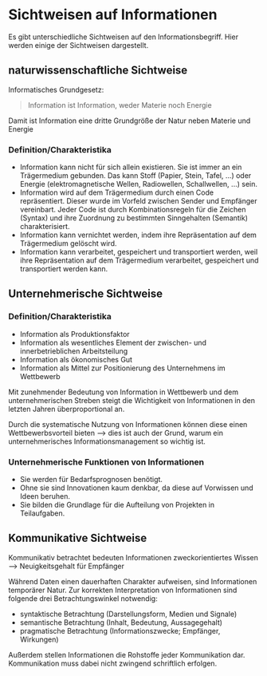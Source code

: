 # Sichtweisen auf Informationen
Es gibt unterschiedliche Sichtweisen auf den Informationsbegriff. Hier werden einige der Sichtweisen dargestellt.

## naturwissenschaftliche Sichtweise
Informatisches Grundgesetz:
> Information ist Information, weder Materie noch Energie

Damit ist Information eine dritte Grundgröße der Natur neben Materie und Energie

### Definition/Charakteristika
- Information kann nicht für sich allein existieren. Sie ist immer an ein Trägermedium gebunden. Das kann Stoff (Papier, Stein, Tafel, ...) oder Energie (elektromagnetische Wellen, Radiowellen, Schallwellen, ...) sein.
- Information wird auf dem Trägermedium durch einen Code repräsentiert. Dieser wurde im Vorfeld zwischen Sender und Empfänger vereinbart. Jeder Code ist durch Kombinationsregeln für die Zeichen (Syntax) und ihre Zuordnung zu bestimmten Sinngehalten (Semantik) charakterisiert.
- Information kann vernichtet werden, indem ihre Repräsentation auf dem Trägermedium gelöscht wird.
- Information kann verarbeitet, gespeichert und transportiert werden, weil ihre Repräsentation auf dem Trägermedium verarbeitet, gespeichert und transportiert werden kann.

## Unternehmerische Sichtweise

### Definition/Charakteristika
- Information als Produktionsfaktor
- Information als wesentliches Element der zwischen- und innerbetrieblichen Arbeitsteilung
- Information als ökonomisches Gut
- Information als Mittel zur Positionierung des Unternehmens im Wettbewerb

Mit zunehmender Bedeutung von Information in Wettbewerb und dem unternehmerischen Streben steigt die Wichtigkeit von Informationen in den letzten Jahren überproportional an.

Durch die systematische Nutzung von Informationen können diese einen Wettbewerbsvorteil bieten --> dies ist auch der Grund, warum ein unternehmerisches Informationsmanagement so wichtig ist.

### Unternehmerische Funktionen von Informationen
- Sie werden für Bedarfsprognosen benötigt.
- Ohne sie sind Innovationen kaum denkbar, da diese auf Vorwissen und Ideen beruhen.
- Sie bilden die Grundlage für die Aufteilung von Projekten in Teilaufgaben.

## Kommunikative Sichtweise
Kommunikativ betrachtet bedeuten Informationen zweckorientiertes Wissen --> Neuigkeitsgehalt für Empfänger

Während Daten einen dauerhaften Charakter aufweisen, sind Informationen temporärer Natur.
Zur korrekten Interpretation von Informationen sind folgende drei Betrachtungswinkel notwendig:
- syntaktische Betrachtung (Darstellungsform, Medien und Signale)
- semantische Betrachtung (Inhalt, Bedeutung, Aussagegehalt)
- pragmatische Betrachtung (Informationszwecke; Empfänger, Wirkungen)

Außerdem stellen Informationen die Rohstoffe jeder Kommunikation dar. Kommunikation muss dabei nicht zwingend schriftlich erfolgen.